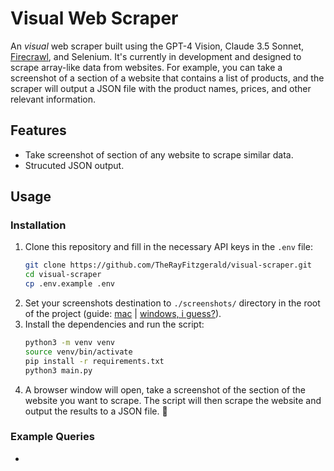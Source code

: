 
# Visual Web Scraper

An *visual* web scraper built using the GPT-4 Vision, Claude 3.5 Sonnet, 
[Firecrawl](https://www.firecrawl.dev/), and Selenium.
It's currently in development and designed to scrape array-like data from websites.
For example, you can take a screenshot of a section of a website that contains a list of products, and the scraper will output a JSON file with the product names, prices, and other relevant information.

## Features
* Take screenshot of section of any website to scrape similar data.
* Strucuted JSON output.

## Usage

### Installation

1. Clone this repository and fill in the necessary API keys in the `.env` file:
   ```bash
   git clone https://github.com/TheRayFitzgerald/visual-scraper.git
   cd visual-scraper
   cp .env.example .env
   ```
2. Set your screenshots destination to `./screenshots/` directory in the root of the project (guide: [mac](https://www.macrumors.com/how-to/change-screenshots-folder/) | [windows, i guess?](https://www.xda-developers.com/how-change-screenshots-saved-windows-11/)).
3. Install the dependencies and run the script:
    ```bash
    python3 -m venv venv
    source venv/bin/activate
    pip install -r requirements.txt
    python3 main.py
    ```
4. A browser window will open, take a screenshot of the section of the website you want to scrape. The script will then scrape the website and output the results to a JSON file. 🎉
   

### Example Queries

* 